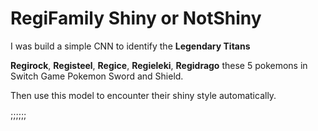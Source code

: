# RegiFamily Shiny or NotShiny
I was build a simple CNN to identify the **Legendary Titans**

**Regirock**, **Registeel**, **Regice**, **Regieleki**,  **Regidrago** these 5 pokemons  in Switch Game Pokemon Sword and Shield.

Then use this model to encounter their shiny style automatically.

;;;;;;
